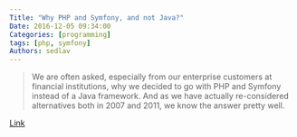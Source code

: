 ```yaml
---
Title: "Why PHP and Symfony, and not Java?"
Date: 2016-12-05 09:34:00
Categories: [programming]
tags: [php, symfony]
Authors: sedlav
---
```


> We are often asked, especially from our enterprise customers at financial institutions, why we decided to go with PHP and Symfony instead of a Java framework.  And as we have actually  re-considered alternatives both in 2007 and 2011, we know the answer pretty well.

[Link](https://ez.no/Blog/Why-PHP-and-Symfony-and-not-Java)
